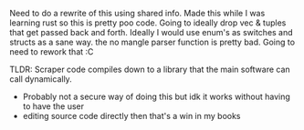 Need to do a rewrite of this using shared info. 
Made this while I was learning rust so this is pretty poo code.
Going to ideally drop vec & tuples that get passed back and forth. 
Ideally I would use enum's as switches and structs as a sane way.
the no mangle parser function is pretty bad. Going to need to rework that :C

TLDR: Scraper code compiles down to a library that the main software can call dynamically. 
 - Probably not a secure way of doing this but idk it works without having to have the user
 - editing source code directly then that's a win in my books


